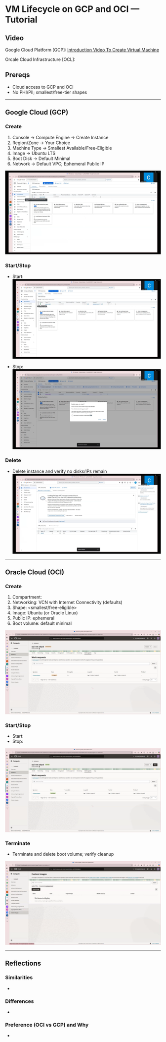 # VM Lifecycle on GCP and OCI — Tutorial

## Video
Google Cloud Platform [GCP]: [Introduction Video To Create Virtual Machine](https://drive.google.com/file/d/1Ta3cMSXcutVz39Frd7cqVK_vkcEPIdvW/view?usp=sharing)

Orcale Cloud Infrastructure [OCL]: <paste link>

## Prereqs
- Cloud access to GCP and OCI
- No PHI/PII; smallest/free-tier shapes

---

## Google Cloud (GCP)
### Create
1. Console → Compute Engine → Create Instance
2. Region/Zone → Your Choice
3. Machine Type → Smallest Available/Free-Eligible
4. Image → Ubuntu LTS
5. Boot Disk → Default Minimal
6. Network → Default VPC; Ephemeral Public IP

![GCP create](images/gcp_create.png)

### Start/Stop
- Start: <State shows RUNNING>
![GCP running](images/gcp_running.png)

- Stop: <State shows TERMINATED>
![GCP terminated](images/gcp_terminated.png)

### Delete
- Delete instance and verify no disks/IPs remain
![GCP cleaned](images/gcp_clean.png)

---

## Oracle Cloud (OCI)
### Create
1. Compartment: <name>
2. Networking: VCN with Internet Connectivity (defaults)
3. Shape: <smallest/free-eligible>
4. Image: Ubuntu (or Oracle Linux)
5. Public IP: ephemeral
6. Boot volume: default minimal

![OCI create](images/oci_create.png)

### Start/Stop
- Start: <state shows RUNNING>
- Stop: <state shows STOPPED>

![OCI running](images/oci_running.png)

### Terminate
- Terminate and delete boot volume; verify cleanup

![OCI cleaned](images/oci_clean.png)

---

## Reflections
### Similarities
- <brief bullets>

### Differences
- <brief bullets>

### Preference (OCI vs GCP) and Why
- <one short paragraph>